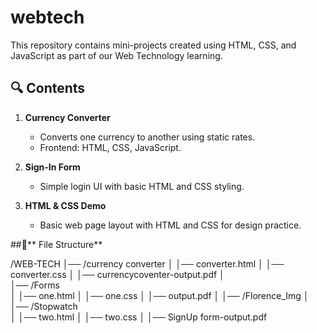 # webtech
This repository contains mini-projects created using HTML, CSS, and JavaScript as part of our Web Technology learning.

## 🔍 Contents

1. **Currency Converter**
   - Converts one currency to another using static rates.
   - Frontend: HTML, CSS, JavaScript.

2. **Sign-In Form**
   - Simple login UI with basic HTML and CSS styling.

3. **HTML & CSS Demo**
   - Basic web page layout with HTML and CSS for design practice.


##📂** File Structure**

/WEB-TECH
│── /currency converter
│   │── converter.html
│   │── converter.css
│   │── currencycoventer-output.pdf
│  
│── /Forms  
│   │── one.html
│   │── one.css
│   │── output.pdf
│   │── /Florence_Img
│  
│── /Stopwatch  
│   │── two.html
│   │── two.css
│   │── SignUp form-output.pdf
